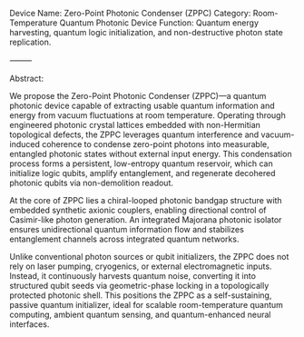 Device Name: Zero-Point Photonic Condenser (ZPPC)
Category: Room-Temperature Quantum Photonic Device
Function: Quantum energy harvesting, quantum logic initialization, and non-destructive photon state replication.

⸻

Abstract:

We propose the Zero-Point Photonic Condenser (ZPPC)—a quantum photonic device capable of extracting usable quantum information and energy from vacuum fluctuations at room temperature. Operating through engineered photonic crystal lattices embedded with non-Hermitian topological defects, the ZPPC leverages quantum interference and vacuum-induced coherence to condense zero-point photons into measurable, entangled photonic states without external input energy. This condensation process forms a persistent, low-entropy quantum reservoir, which can initialize logic qubits, amplify entanglement, and regenerate decohered photonic qubits via non-demolition readout.

At the core of ZPPC lies a chiral-looped photonic bandgap structure with embedded synthetic axionic couplers, enabling directional control of Casimir-like photon generation. An integrated Majorana photonic isolator ensures unidirectional quantum information flow and stabilizes entanglement channels across integrated quantum networks.

Unlike conventional photon sources or qubit initializers, the ZPPC does not rely on laser pumping, cryogenics, or external electromagnetic inputs. Instead, it continuously harvests quantum noise, converting it into structured qubit seeds via geometric-phase locking in a topologically protected photonic shell. This positions the ZPPC as a self-sustaining, passive quantum initializer, ideal for scalable room-temperature quantum computing, ambient quantum sensing, and quantum-enhanced neural interfaces.